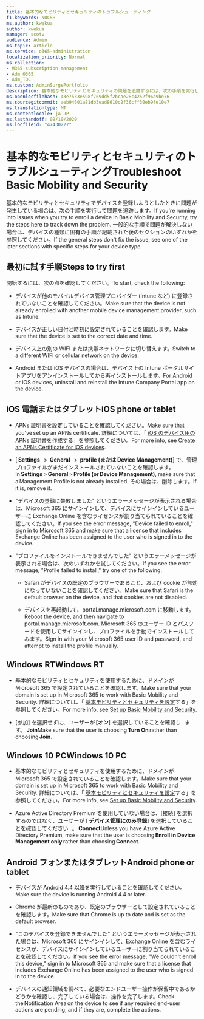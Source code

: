```yaml
---
title: 基本的なモビリティとセキュリティのトラブルシューティング
f1.keywords: NOCSH
ms.author: kwekua
author: kwekua
manager: scotv
audience: Admin
ms.topic: article
ms.service: o365-administration
localization_priority: Normal
ms.collection:
- M365-subscription-management
- Adm_O365
- Adm_TOC
ms.custom: AdminSurgePortfolio
description: 基本的なモビリティとセキュリティの問題を追跡するには、次の手順を実行してください。
ms.openlocfilehash: 43e7533e598f769dd5f2bcae28c4252f96a9be76
ms.sourcegitcommit: aeb94601a81db3ead8610c2f36cff30eb9fe10e7
ms.translationtype: MT
ms.contentlocale: ja-JP
ms.lasthandoff: 09/10/2020
ms.locfileid: "47430227"
---
```

# <a name="troubleshoot-basic-mobility-and-security"></a><span data-ttu-id="15b6c-103">基本的なモビリティとセキュリティのトラブルシューティング</span><span class="sxs-lookup"><span data-stu-id="15b6c-103">Troubleshoot Basic Mobility and Security</span></span>

<span data-ttu-id="15b6c-104">基本的なモビリティとセキュリティでデバイスを登録しようとしたときに問題が発生している場合は、次の手順を実行して問題を追跡します。</span><span class="sxs-lookup"><span data-stu-id="15b6c-104">If you're running into issues when you try to enroll a device in Basic Mobility and Security, try the steps here to track down the problem.</span></span> <span data-ttu-id="15b6c-105">一般的な手順で問題が解決しない場合は、デバイスの種類に固有の手順が記載された後のセクションのいずれかを参照してください。</span><span class="sxs-lookup"><span data-stu-id="15b6c-105">If the general steps don't fix the issue, see one of the later sections with specific steps for your device type.</span></span>

## <a name="steps-to-try-first"></a><span data-ttu-id="15b6c-106">最初に試す手順</span><span class="sxs-lookup"><span data-stu-id="15b6c-106">Steps to try first</span></span>

<span data-ttu-id="15b6c-107">開始するには、次の点を確認してください。</span><span class="sxs-lookup"><span data-stu-id="15b6c-107">To start, check the following:</span></span>

- <span data-ttu-id="15b6c-108">デバイスが他のモバイルデバイス管理プロバイダー (Intune など) に登録されていないことを確認してください。</span><span class="sxs-lookup"><span data-stu-id="15b6c-108">Make sure that the device is not already enrolled with another mobile device management provider, such as Intune.</span></span>
    
- <span data-ttu-id="15b6c-109">デバイスが正しい日付と時刻に設定されていることを確認します。</span><span class="sxs-lookup"><span data-stu-id="15b6c-109">Make sure that the device is set to the correct date and time.</span></span>
    
- <span data-ttu-id="15b6c-110">デバイス上の別の WIFI または携帯ネットワークに切り替えます。</span><span class="sxs-lookup"><span data-stu-id="15b6c-110">Switch to a different WIFI or cellular network on the device.</span></span>
    
- <span data-ttu-id="15b6c-111">Android または iOS デバイスの場合は、デバイス上の Intune ポータルサイトアプリをアンインストールしてから再インストールします。</span><span class="sxs-lookup"><span data-stu-id="15b6c-111">For Android or iOS devices, uninstall and reinstall the Intune Company Portal app on the device.</span></span> 

## <a name="ios-phone-or-tablet"></a><span data-ttu-id="15b6c-112">iOS 電話またはタブレット</span><span class="sxs-lookup"><span data-stu-id="15b6c-112">iOS phone or tablet</span></span>

- <span data-ttu-id="15b6c-113">APNs 証明書を設定していることを確認してください。</span><span class="sxs-lookup"><span data-stu-id="15b6c-113">Make sure that you've set up an APNs certificate.</span></span> <span data-ttu-id="15b6c-114">詳細については、「 [iOS のデバイス用の APNs 証明書を作成する](create-an-apns-certificate-for-ios-devices.md)」を参照してください。</span><span class="sxs-lookup"><span data-stu-id="15b6c-114">For more info, see [Create an APNs Certificate for iOS devices](create-an-apns-certificate-for-ios-devices.md).</span></span>
    
- <span data-ttu-id="15b6c-115">[ **Settings**   >  **General**   >  **profile (または Device Management)**] で、管理プロファイルがまだインストールされていないことを確認します。</span><span class="sxs-lookup"><span data-stu-id="15b6c-115">In **Settings** > **General** > **Profile (or Device Management)**, make sure that a Management Profile is not already installed.</span></span> <span data-ttu-id="15b6c-116">その場合は、削除します。</span><span class="sxs-lookup"><span data-stu-id="15b6c-116">If it is, remove it.</span></span>
    
- <span data-ttu-id="15b6c-117">"デバイスの登録に失敗しました" というエラーメッセージが表示される場合は、Microsoft 365 にサインインして、デバイスにサインインしているユーザーに Exchange Online を含むライセンスが割り当てられていることを確認してください。</span><span class="sxs-lookup"><span data-stu-id="15b6c-117">If you see the error message, "Device failed to enroll," sign in to Microsoft 365 and make sure that a license that includes Exchange Online has been assigned to the user who is signed in to the device.</span></span>
    
- <span data-ttu-id="15b6c-118">"プロファイルをインストールできませんでした" というエラーメッセージが表示される場合は、次のいずれかを試してください。</span><span class="sxs-lookup"><span data-stu-id="15b6c-118">If you see the error message, "Profile failed to install," try one of the following:</span></span>
    
    - <span data-ttu-id="15b6c-119">Safari がデバイスの既定のブラウザーであること、および cookie が無効になっていないことを確認してください。</span><span class="sxs-lookup"><span data-stu-id="15b6c-119">Make sure that Safari is the default browser on the device, and that cookies are not disabled.</span></span>
    
    - <span data-ttu-id="15b6c-120">デバイスを再起動して、portal.manage.microsoft.com に移動します。</span><span class="sxs-lookup"><span data-stu-id="15b6c-120">Reboot the device, and then navigate to portal.manage.microsoft.com.</span></span> <span data-ttu-id="15b6c-121">Microsoft 365 のユーザー ID とパスワードを使用してサインインし、プロファイルを手動でインストールしてみます。</span><span class="sxs-lookup"><span data-stu-id="15b6c-121">Sign in with your Microsoft 365 user ID and password, and attempt to install the profile manually.</span></span>    

## <a name="windows-rt"></a><span data-ttu-id="15b6c-122">Windows RT</span><span class="sxs-lookup"><span data-stu-id="15b6c-122">Windows RT</span></span>

- <span data-ttu-id="15b6c-123">基本的なモビリティとセキュリティを使用するために、ドメインが Microsoft 365 で設定されていることを確認します。</span><span class="sxs-lookup"><span data-stu-id="15b6c-123">Make sure that your domain is set up in Microsoft 365 to work with Basic Mobility and Security.</span></span> <span data-ttu-id="15b6c-124">詳細については、「 [基本モビリティとセキュリティを設定](set-up.md)する」を参照してください。</span><span class="sxs-lookup"><span data-stu-id="15b6c-124">For more info, see [Set up Basic Mobility and Security](set-up.md).</span></span>
    
- <span data-ttu-id="15b6c-125">[参加] を選択せずに、ユーザーが **[オン**] を選択していることを確認し   ます。 **Join**</span><span class="sxs-lookup"><span data-stu-id="15b6c-125">Make sure that the user is choosing **Turn On** rather than choosing **Join**.</span></span>    

## <a name="windows-10-pc"></a><span data-ttu-id="15b6c-126">Windows 10 PC</span><span class="sxs-lookup"><span data-stu-id="15b6c-126">Windows 10 PC</span></span>

- <span data-ttu-id="15b6c-127">基本的なモビリティとセキュリティを使用するために、ドメインが Microsoft 365 で設定されていることを確認します。</span><span class="sxs-lookup"><span data-stu-id="15b6c-127">Make sure that your domain is set up in Microsoft 365 to work with Basic Mobility and Security.</span></span> <span data-ttu-id="15b6c-128">詳細については、「 [基本モビリティとセキュリティを設定](set-up.md)する」を参照してください。</span><span class="sxs-lookup"><span data-stu-id="15b6c-128">For more info, see [Set up Basic Mobility and Security](set-up.md).</span></span>
    
- <span data-ttu-id="15b6c-129">Azure Active Directory Premium を使用していない場合は、[接続] を選択するのではなく、ユーザーが [ **デバイス管理にのみ登録**] を選択していることを確認してください   。 **Connect**</span><span class="sxs-lookup"><span data-stu-id="15b6c-129">Unless you have Azure Active Directory Premium, make sure that the user is choosing **Enroll in Device Management only** rather than choosing **Connect**.</span></span>

## <a name="android-phone-or-tablet"></a><span data-ttu-id="15b6c-130">Android フォンまたはタブレット</span><span class="sxs-lookup"><span data-stu-id="15b6c-130">Android phone or tablet</span></span>

- <span data-ttu-id="15b6c-131">デバイスが Android 4.4 以降を実行していることを確認してください。</span><span class="sxs-lookup"><span data-stu-id="15b6c-131">Make sure the device is running Android 4.4 or later.</span></span>
    
- <span data-ttu-id="15b6c-132">Chrome が最新のものであり、既定のブラウザーとして設定されていることを確認します。</span><span class="sxs-lookup"><span data-stu-id="15b6c-132">Make sure that Chrome is up to date and is set as the default browser.</span></span>
    
- <span data-ttu-id="15b6c-133">"このデバイスを登録できませんでした" というエラーメッセージが表示された場合は、Microsoft 365 にサインインして、Exchange Online を含むライセンスが、デバイスにサインインしているユーザーに割り当てられていることを確認してください。</span><span class="sxs-lookup"><span data-stu-id="15b6c-133">If you see the error message, "We couldn't enroll this device," sign in to Microsoft 365 and make sure that a license that includes Exchange Online has been assigned to the user who is signed in to the device.</span></span>
    
- <span data-ttu-id="15b6c-134">デバイスの通知領域を調べて、必要なエンドユーザー操作が保留中であるかどうかを確認し、完了している場合は、操作を完了します。</span><span class="sxs-lookup"><span data-stu-id="15b6c-134">Check the Notification Area on the device to see if any required end-user actions are pending, and if they are, complete the actions.</span></span>